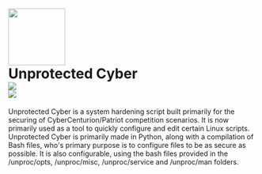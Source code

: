 # <img src="https://github.com/user-attachments/assets/ec5d3a19-0001-470e-8397-e40149cf59e6" width="115"/> <br> Unprotected Cyber<br><img src="https://img.shields.io/github/v/release/hopeaxolotl/unprotected-cyber?style=for-the-badge"> <br> <img src="https://img.shields.io/github/languages/top/hopeaxolotl/unprotected-cyber?style=for-the-badge"> </br>
Unprotected Cyber is a system hardening script built primarily for the securing of CyberCenturion/Patriot competition scenarios. It is now primarily used as a tool to quickly configure and edit certain Linux scripts. <br>
Unprotected Cyber is primarily made in Python, along with a compilation of Bash files, who's primary purpose is to configure files to be as secure as possible. It is also configurable, using the bash files provided in the /unproc/opts, /unproc/misc, /unproc/service and /unproc/man folders. <br>
